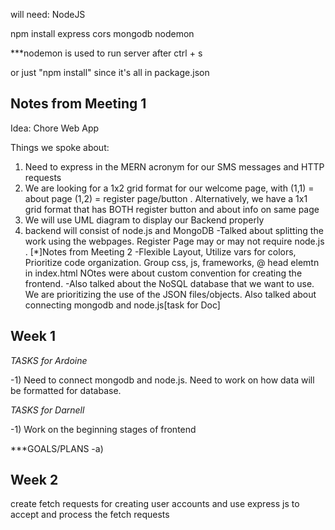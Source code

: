will need:
NodeJS

npm install express cors mongodb nodemon


***nodemon is used to run server after ctrl + s

or just "npm install" since it's all in package.json

## Notes from Meeting 1

Idea: Chore Web App

Things we spoke about: 
1) Need to express in the MERN acronym for our SMS messages and HTTP requests
2) We are looking for a 1x2 grid format for our welcome page, with (1,1)  = about page (1,2) = register page/button .  Alternatively, we have a 1x1 grid format that has BOTH register button and about info on same page
3) We will use UML diagram to display our Backend properly
4) backend will consist of node.js and MongoDB
-Talked about splitting the work using the webpages. Register Page may or may not require node.js .
[*]Notes from Meeting 2
-Flexible Layout, Utilize vars for colors, Prioritize code organization. Group css, js, frameworks, @ head elemtn in index.html
NOtes were about custom convention for creating the frontend.
-Also talked about the NoSQL database that we want to use. We are prioritizing the use of the JSON files/objects.
Also talked about connecting mongodb and node.js[task for Doc]

## Week 1
*TASKS for Ardoine*

-1) Need to connect mongodb and node.js. Need to work on 
how data will be formatted for database.  

*TASKS for Darnell*

-1) Work on the beginning stages of frontend

***GOALS/PLANS
-a) 

## Week 2
create fetch requests for creating user accounts and use express js to accept and process the fetch requests
